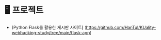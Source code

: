 # 🖥 프로젝트
- [Python Flask를 활용한 게시판 사이트] (https://github.com/HanTul/KUality-webhacking-study/tree/main/flask-app)
  
